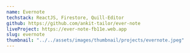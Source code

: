 ```yaml
---
name: Evernote
techstack: ReactJS, Firestore, Quill-Editor
github: https://github.com/ankit-tailor/ever-note
liveProject: https://ever-note-fb11e.web.app
slug: evernote
thumbnail: "../../assets/images/thumbnail/projects/evernote.jpeg"
---
```

